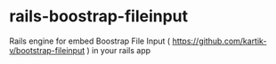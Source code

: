 # rails-boostrap-fileinput
Rails engine for embed Boostrap File Input ( https://github.com/kartik-v/bootstrap-fileinput ) in your rails app

